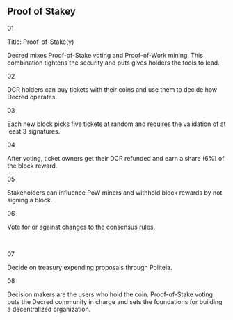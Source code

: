 ## Proof of Stakey



01

Title: Proof-of-Stake(y)

Decred mixes Proof-of-Stake voting and Proof-of-Work mining. This combination tightens the security and puts gives holders the tools to lead.



02

DCR holders can buy tickets with their coins and use them to decide how Decred operates.



03

Each new block picks five tickets at random and requires the validation of at least 3 signatures.



04

After voting, ticket owners get their DCR refunded and earn a share (6%) of the block reward.



05

Stakeholders can influence PoW miners and withhold block rewards by not signing a block.



06

Vote for or against changes to the consensus rules.

​	

07

Decide on treasury expending proposals through Politeia.



08

Decision makers are the users who hold the coin. Proof-of-Stake voting puts the Decred community in charge and sets the foundations for building a decentralized organization.
